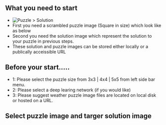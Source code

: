 ## What you need to start
- ![Puzzle > Solution](https://github.com/Avkash/mldl/blob/master/images/puzzle-info.png?raw=true)
- First you need a scrambled puzzle image (Square in size) which look like as below 
- Second you need the solution image which represent the solution to your puzzle in previous steps.
- These solution and puzzle images can be stored either locally or a publically acceissible URL

## Before your start.....
- 1: Please select the puzzle size from 3x3 | 4x4 | 5x5 from left side bar menu.
- 2: Please select a deep learing network (if you would like) 
- 3: Please suggest weather puzzle image files are located on local disk or hosted on a URL.

## Select puzzle image and targer solution image
